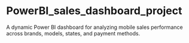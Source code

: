# PowerBI_sales_dashboard_project
A dynamic Power BI dashboard for analyzing mobile sales performance across brands, models, states, and payment methods.
